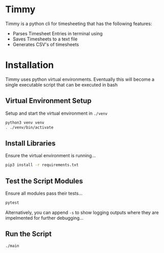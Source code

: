 # Timmy 
Timmy is a python cli for timesheeting that has the following
features:
- Parses Timesheet Entries in terminal using 
- Saves Timesheets to a text file
- Generates CSV's of timesheets

# Installation
Timmy uses python virtual environments. Eventually this will become a
single executable script that can be executed in bash
## Virtual Environment Setup
Setup and start the virtual environment in `./venv`
```bash
python3 venv venv
. ./venv/bin/activate
```
## Install Libraries
Ensure the virtual environment is running...
```bash
pip3 install -r requirements.txt
```
## Test the Script Modules
Ensure all modules pass their tests...
```bash
pytest
```
Alternatively, you can append `-s` to show logging outputs where they
are impelmented for further debugging...
## Run the Script
```bash
./main
```
